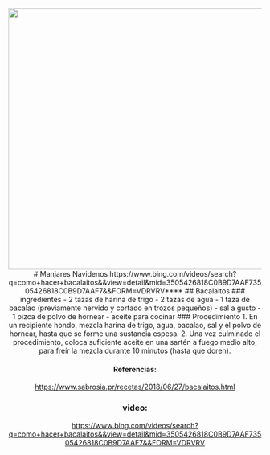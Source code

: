 <div align="center">
<img src="https://i.pinimg.com/736x/ae/b8/d8/aeb8d83db52254fe6ab790b18f371389.jpg" width="520" heights="374" />
# Manjares Navidenos https://www.bing.com/videos/search?q=como+hacer+bacalaitos&&view=detail&mid=3505426818C0B9D7AAF73505426818C0B9D7AAF7&&FORM=VDRVRV****
## Bacalaitos 
### ingredientes
- 2 tazas de harina de trigo
- 2 tazas de agua 
- 1 taza de bacalao (previamente hervido y cortado en trozos pequeños)
- sal a gusto
- 1 pizca de polvo de hornear
- aceite para cocinar
### Procedimiento
1. En un recipiente hondo, mezcla harina de trigo, agua, bacalao, sal y el polvo de hornear, hasta que se forme una sustancia espesa.
2. Una vez culminado el procedimiento, coloca suficiente aceite en una sartén a fuego medio alto, para freír la mezcla durante 10 minutos (hasta que doren).

#### Referencias: 
https://www.sabrosia.pr/recetas/2018/06/27/bacalaitos.html 
  ### video:
  https://www.bing.com/videos/search?q=como+hacer+bacalaitos&&view=detail&mid=3505426818C0B9D7AAF73505426818C0B9D7AAF7&&FORM=VDRVRV 
